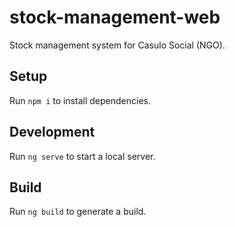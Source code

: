 # stock-management-web
Stock management system for Casulo Social (NGO).

## Setup
Run `npm i` to install dependencies.

## Development
Run `ng serve` to start a local server.

## Build
Run `ng build` to generate a build.
